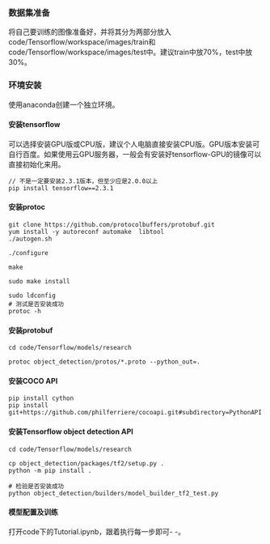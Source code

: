 ### 数据集准备
将自己要训练的图像准备好，并将其分为两部分放入code/Tensorflow/workspace/images/train和code/Tensorflow/workspace/images/test中。建议train中放70%，test中放30%。
### 环境安装
使用anaconda创建一个独立环境。
#### 安装tensorflow
可以选择安装GPU版或CPU版，建议个人电脑直接安装CPU版。GPU版本安装可自行百度。如果使用云GPU服务器，一般会有安装好tensorflow-GPU的镜像可以直接初始化来用。
```
// 不是一定要安装2.3.1版本，但至少应是2.0.0以上
pip install tensorflow==2.3.1
```
#### 安装protoc
```
git clone https://github.com/protocolbuffers/protobuf.git
yum install -y autoreconf automake  libtool
./autogen.sh 

./configure

make 

sudo make install

sudo ldconfig 
# 测试是否安装成功
protoc -h 
```
#### 安装protobuf
```
cd code/Tensorflow/models/research

protoc object_detection/protos/*.proto --python_out=.
```

#### 安装COCO API
```
pip install cython
pip install git+https://github.com/philferriere/cocoapi.git#subdirectory=PythonAPI
```

#### 安装Tensorflow object detection API 
```
cd code/Tensorflow/models/research

cp object_detection/packages/tf2/setup.py .
python -m pip install .

# 检验是否安装成功
python object_detection/builders/model_builder_tf2_test.py
```

#### 模型配置及训练
打开code下的Tutorial.ipynb，跟着执行每一步即可- -。